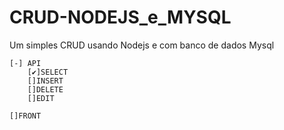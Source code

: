 # CRUD-NODEJS_e_MYSQL
Um simples CRUD usando Nodejs e com banco de dados Mysql

    [-] API
        [✔️]SELECT
        []INSERT
        []DELETE
        []EDIT

    []FRONT